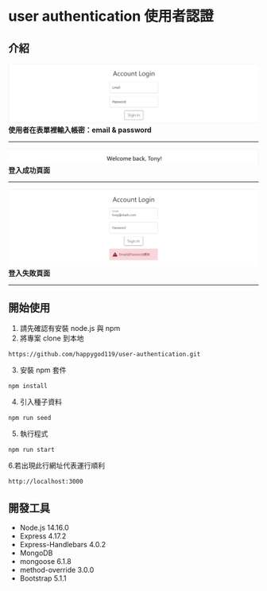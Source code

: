 # user authentication 使用者認證

## 介紹

![登入頁面](./public/image/登入頁面.png)
**使用者在表單裡輸入帳密：email & password**
***
![登入成功頁面](./public/image/登入成功頁面.png)
**登入成功頁面**
***
![登入失敗頁面](./public/image/登入失敗頁面.png)
**登入失敗頁面**
***
## 開始使用

1. 請先確認有安裝 node.js 與 npm
2. 將專案 clone 到本地
```
https://github.com/happygod119/user-authentication.git
```
3. 安裝 npm 套件

```
npm install
```

4. 引入種子資料

```
npm run seed
```

5. 執行程式

```
npm run start
```

6.若出現此行網址代表運行順利

```
http://localhost:3000
```

## 開發工具

- Node.js 14.16.0
- Express 4.17.2
- Express-Handlebars 4.0.2
- MongoDB
- mongoose 6.1.8
- method-override 3.0.0
- Bootstrap 5.1.1

